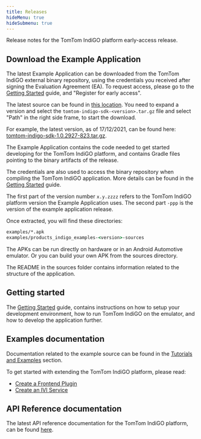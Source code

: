 ```yaml
---
title: Releases
hideMenu: true
hideSubmenu: true
---
```


Release notes for the TomTom IndiGO platform early-access release.

## Download the Example Application

The latest Example Application can be downloaded from the TomTom IndiGO external binary repository, 
using the credentials you received after signing the Evaluation Agreement (EA). To request access, 
please go to the [Getting Started](/tomtom-indigo/documentation/getting-started/introduction) guide, and 
"Register for early access".

The latest source can be found in 
[this location](https://repo.tomtom.com/#browse/browse:ivi:com%2Ftomtom%2Findigo%2Ftomtom-indigo-sdk).
You need to expand a version and select the `tomtom-indigo-sdk-<version>.tar.gz` file and select 
"Path" in the right side frame, to start the download.

For example, the latest version, as of 17/12/2021, can be found here: 
[tomtom-indigo-sdk-1.0.2927-823.tar.gz](https://repo.tomtom.com/repository/ivi/com/tomtom/indigo/tomtom-indigo-sdk/1.0.2927-823/tomtom-indigo-sdk-1.0.2927-823.tar.gz).

The Example Application contains the code needed to get started developing for the TomTom IndiGO 
platform, and contains Gradle files pointing to the binary artifacts of the release.

The credentials are also used to access the binary repository when compiling the TomTom IndiGO 
application. More details can be found in the 
[Getting Started](/tomtom-indigo/documentation/getting-started/introduction) guide.

The first part of the version number `x.y.zzzz` refers to the TomTom IndiGO platform version the 
Example Application uses. The second part `-ppp` is the version of the example application release.

Once extracted, you will find these directories:

```cmd
examples/*.apk
examples/products_indigo_examples-<version>-sources
```

The APKs can be run directly on hardware or in an Android Automotive emulator.
Or you can build your own APK from the sources directory.

The README in the sources folder contains information related to the structure of the application.

## Getting started

The [Getting Started](/tomtom-indigo/documentation/getting-started/introduction) guide, contains
instructions on how to setup your development environment, how to run TomTom IndiGO on the emulator, 
and how to develop the application further.

## Examples documentation

Documentation related to the example source can be found in the 
[Tutorials and Examples](/tomtom-indigo/documentation/tutorials-and-examples/overview) section.

To get started with extending the TomTom IndiGO platform, please read:

- [Create a Frontend Plugin](/tomtom-indigo/documentation/tutorials-and-examples/basics/create-a-frontend-plugin)
- [Create an IVI Service](/tomtom-indigo/documentation/tutorials-and-examples/basics/create-an-ivi-service)

## API Reference documentation

The latest API reference documentation for the TomTom IndiGO platform, can be found 
[here](/tomtom-indigo/api-reference/introduction).
